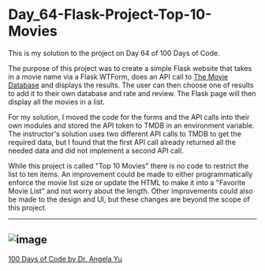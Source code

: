 # Day_64-Flask-Project-Top-10-Movies
This is my solution to the project on Day 64 of 100 Days of Code.

The purpose of this project was to create a simple Flask website that takes in a 
movie name via a Flask WTForm, does an API call to [The Movie Database](https://developer.themoviedb.org/?language=en-US) and displays 
the results. The user can then choose one of results to add it to their own database
and rate and review. The Flask page will then display all the movies in a list. 

For my solution, I moved the code for the forms and the API calls into their own 
modules and stored the API token to TMDB in an environment variable. The instructor's
solution uses two different API calls to TMDB to get the required data, but I found 
that the first API call already returned all the needed data and did not implement a 
second API call. 

While this project is called "Top 10 Movies" there is no code to restrict the list to
ten items. An improvement could be made to either programmatically enforce the movie
list size or update the HTML to make it into a "Favorite Movie List" and not worry
about the length. Other improvements could also be made to the design and UI, but 
these changes are beyond the scope of this project. 

---
![image](https://github.com/SentientCyborg/Day_64-Flask-Project-Top-10-Movies/assets/85462620/1083ad16-7a58-4f80-b0f3-c9b3da2c8099)
---

[100 Days of Code by Dr. Angela Yu](https://www.udemy.com/course/100-days-of-code/)
